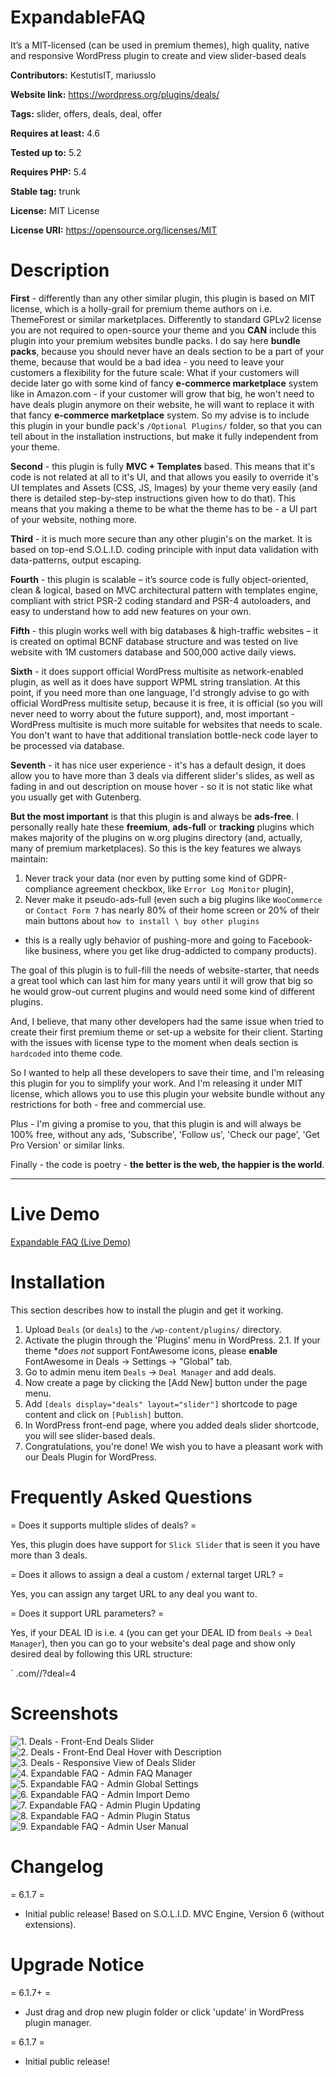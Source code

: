 # ExpandableFAQ
It’s a MIT-licensed (can be used in premium themes), high quality, native and responsive WordPress plugin to create and view slider-based deals

**Contributors:** KestutisIT, mariusslo

**Website link:** https://wordpress.org/plugins/deals/

**Tags:** slider, offers, deals, deal, offer

**Requires at least:** 4.6

**Tested up to:** 5.2

**Requires PHP:** 5.4

**Stable tag:** trunk

**License:** MIT License

**License URI:** https://opensource.org/licenses/MIT


# Description

**First** - differently than any other similar plugin, this plugin is based on MIT license, which is a holly-grail for premium theme authors on i.e. ThemeForest or similar marketplaces.
Differently to standard GPLv2 license you are not required to open-source your theme and you **CAN** include this plugin into your premium websites bundle packs.
I do say here **bundle packs**, because you should never have an deals section to be a part of your theme, because that would be a bad idea - you need to leave your customers a flexibility for the future scale:
What if your customers will decide later go with some kind of fancy **e-commerce marketplace** system like in Amazon.com - if your customer will grow that big, he won't need to have deals plugin anymore on their website, he will want to replace it with that fancy **e-commerce marketplace** system.
So my advise is to include this plugin in your bundle pack's `/Optional Plugins/` folder, so that you can tell about in the installation instructions, but make it fully independent from your theme.

**Second** - this plugin is fully **MVC + Templates** based. This means that it's code is not related at all to it's UI, and that allows you easily to override it's UI templates and Assets (CSS, JS, Images) by your theme very easily (and there is detailed step-by-step instructions given how to do that).
This means that you making a theme to be what the theme has to be - a UI part of your website, nothing more.

**Third** - it is much more secure than any other plugin's on the market. It is based on top-end S.O.L.I.D. coding principle with input data validation with data-patterns, output escaping.

**Fourth** - this plugin is scalable – it’s source code is fully object-oriented, clean & logical, based on MVC architectural pattern with templates engine, compliant with strict PSR-2 coding standard and PSR-4 autoloaders, and easy to understand how to add new features on your own.

**Fifth** - this plugin works well with big databases & high-traffic websites – it is created on optimal BCNF database structure and was tested on live website with 1M customers database and 500,000 active daily views.

**Sixth** - it does support official WordPress multisite as network-enabled plugin, as well as it does have support WPML string translation.
At this point, if you need more than one language, I'd strongly advise to go with official WordPress multisite setup, because it is free, it is official (so you will never need to worry about the future support), and, most important - WordPress multisite is much more suitable for websites that needs to scale. You don't want to have that additional translation bottle-neck code layer to be processed via database.

**Seventh** - it has nice user experience - it's has a default design, it does allow you to have more than 3 deals via different slider's slides, as well as fading in and out description on mouse hover - so it is not static like what you usually get with Gutenberg.

**But the most important** is that this plugin is and always be **ads-free**. I personally really hate these **freemium**, **ads-full** or **tracking** plugins which makes majority of the plugins on w.org plugins directory (and, actually, many of premium marketplaces). So this is the key features we always maintain:
1. Never track your data (nor even by putting some kind of GDPR-compliance agreement checkbox, like `Error Log Monitor` plugin),
2. Never make it pseudo-ads-full (even such a big plugins like `WooCommerce` or `Contact Form 7` has nearly 80% of their home screen or 20% of their main buttons about `how to install \ buy other plugins`
- this is a really ugly behavior of pushing-more and going to Facebook-like business, where you get like drug-addicted to company products).

The goal of this plugin is to full-fill the needs of website-starter, that needs a great tool which can last him for many years until it will grow that big so he would grow-out current plugins and would need some kind of different plugins.

And, I believe, that many other developers had the same issue when tried to create their first premium theme or set-up a website for their client. Starting with the issues with license type to the moment when deals section is `hardcoded` into theme code.

So I wanted to help all these developers to save their time, and I'm releasing this plugin for you to simplify your work. And I'm releasing it under MIT license, which allows you to use this plugin your website bundle without any restrictions for both - free and commercial use.

Plus - I'm giving a promise to you, that this plugin is and will always be 100% free, without any ads, 'Subscribe', 'Follow us', 'Check our page', 'Get Pro Version' or similar links.

Finally - the code is poetry - __the better is the web, the happier is the world__.

- - - -
# Live Demo
[Expandable FAQ (Live Demo)](http://nativerental.com/cars/ "Deals (Live Demo)")


# Installation

This section describes how to install the plugin and get it working.

1. Upload `Deals` (or `deals`) to the `/wp-content/plugins/` directory.
2. Activate the plugin through the 'Plugins' menu in WordPress.
2.1. If your theme **does not* support FontAwesome icons, please **enable** FontAwesome in Deals -> Settings -> "Global" tab.
3. Go to admin menu item `Deals` -> `Deal Manager` and add deals.
4. Now create a page by clicking the [Add New] button under the page menu.
5. Add `[deals display="deals" layout="slider"]` shortcode to page content and click on `[Publish]` button.
6. In WordPress front-end page, where you added deals slider shortcode, you will see slider-based deals.
7. Congratulations, you're done! We wish you to have a pleasant work with our Deals Plugin for WordPress.


# Frequently Asked Questions

= Does it supports multiple slides of deals? =

Yes, this plugin does have support for `Slick Slider` that is seen it you have more than 3 deals.

= Does it allows to assign a deal a custom / external target URL? =

Yes, you can assign any target URL to any deal you want to.

= Does it support URL parameters? =

Yes, if your DEAL ID is i.e. `4` (you can get your DEAL ID from `Deals` -> `Deal Manager`), then you can go
to your website's deal page and show only desired deal by following this URL structure:

`
<YOUR-SITE>.com/<DEAL-PAGE>/?deal=4



# Screenshots

![1. Deals - Front-End Deals Slider](https://ps.w.org/deals/assets/screenshot-1.jpg)
![2. Deals - Front-End Deal Hover with Description](https://ps.w.org/deals/assets/screenshot-2.jpg)
![3. Deals - Responsive View of Deals Slider](https://ps.w.org/deals/assets/screenshot-3.jpg)
![4. Expandable FAQ - Admin FAQ Manager](https://ps.w.org/deals/assets/screenshot-4.jpg)
![5. Expandable FAQ - Admin Global Settings](https://ps.w.org/deals/assets/screenshot-5.jpg)
![6. Expandable FAQ - Admin Import Demo](https://ps.w.org/deals/assets/screenshot-6.jpg)
![7. Expandable FAQ - Admin Plugin Updating](https://ps.w.org/deals/assets/screenshot-7.jpg)
![8. Expandable FAQ - Admin Plugin Status](https://ps.w.org/deals/assets/screenshot-8.jpg)
![9. Expandable FAQ - Admin User Manual](https://ps.w.org/deals/assets/screenshot-9.jpg)


# Changelog

= 6.1.7 =
* Initial public release! Based on S.O.L.I.D. MVC Engine, Version 6 (without extensions).


# Upgrade Notice

= 6.1.7+ =
* Just drag and drop new plugin folder or click 'update' in WordPress plugin manager.

= 6.1.7 =
* Initial public release!
